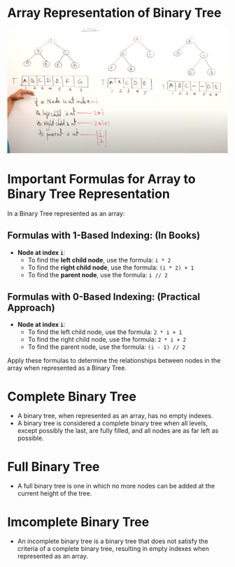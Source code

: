 # Array Representation of Binary Tree

![array representation of binary tree](img/representing%20binary%20tree%20as%20array.png)


# Important Formulas for Array to Binary Tree Representation
In a Binary Tree represented as an array:

## Formulas with 1-Based Indexing: (In Books)
- **Node at index `i`**:
  - To find the **left child node**, use the formula: `i * 2`
  - To find the **right child node**, use the formula: `(i * 2) + 1`
  - To find the **parent node**, use the formula: `i // 2`

## Formulas with 0-Based Indexing: (Practical Approach)
- **Node at index `i`**:
    - To find the left child node, use the formula: `2 * i + 1`
    - To find the right child node, use the formula: `2 * i + 2`
    - To find the parent node, use the formula: `(i - 1) // 2`

Apply these formulas to determine the relationships between nodes in the array when represented as a Binary Tree.

# Complete Binary Tree
- A binary tree, when represented as an array, has no empty indexes.
- A binary tree is considered a complete binary tree when all levels, except possibly the last, are fully filled, and all nodes are as far left as possible. 

# Full Binary Tree
- A full binary tree is one in which no more nodes can be added at the current height of the tree.

# Imcomplete Binary Tree
- An incomplete binary tree is a binary tree that does not satisfy the criteria of a complete binary tree, resulting in empty indexes when represented as an array.
